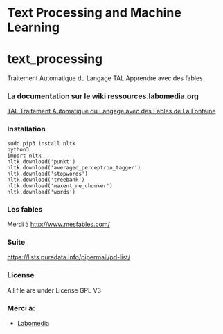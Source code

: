 # Text Processing and Machine Learning

# text_processing
Traitement Automatique du Langage TAL Apprendre avec des fables

### La documentation sur le wiki ressources.labomedia.org

[TAL Traitement Automatique du Langage avec des Fables de La Fontaine](https://ressources.labomedia.org/tal_traitement_automatique_du_langage_avec_des_fables_de_la_fontaine)

### Installation
~~~text
sudo pip3 install nltk
python3
import nltk
nltk.download('punkt')
nltk.download('averaged_perceptron_tagger')
nltk.download('stopwords')
nltk.download('treebank')
nltk.download('maxent_ne_chunker')
nltk.download('words')
~~~

### Les fables
Merdi à http://www.mesfables.com/


### Suite
https://lists.puredata.info/pipermail/pd-list/

### License

All file are under License GPL V3


### Merci à:

* [Labomedia](https://labomedia.org/)
